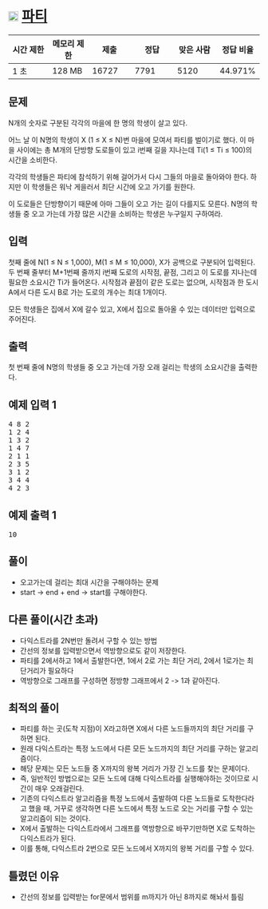 # <img src="https://d2gd6pc034wcta.cloudfront.net/tier/13.svg" class="solvedac-tier" width="20px"> [파티](https://www.acmicpc.net/problem/1238)

<div class="col-md-12">
			<div class="table-responsive">
				<table class="table" id="problem-info">
				<thead>
				<tr>
									<th style="width:16%;">시간 제한</th>
					<th style="width:16%;">메모리 제한</th>
					<th style="width:17%;">제출</th>
					<th style="width:17%;">정답</th>
					<th style="width:17%;">맞은 사람</th>
					<th style="width:17%;">정답 비율</th>
								</tr>
				</thead>
				<tbody>
				<tr>
				<td>1 초</td>
				<td>128 MB</td>
									<td>16727</td>
					<td>7791</td>
					<td>5120</td>
					<td>44.971%</td>
								</tr>
				</tbody>
				</table>
			</div>
</div>

## 문제
N개의 숫자로 구분된 각각의 마을에 한 명의 학생이 살고 있다.

어느 날 이 N명의 학생이 X (1 ≤ X ≤ N)번 마을에 모여서 파티를 벌이기로 했다. 이 마을 사이에는 총 M개의 단방향 도로들이 있고 i번째 길을 지나는데 Ti(1 ≤ Ti ≤ 100)의 시간을 소비한다.

각각의 학생들은 파티에 참석하기 위해 걸어가서 다시 그들의 마을로 돌아와야 한다. 하지만 이 학생들은 워낙 게을러서 최단 시간에 오고 가기를 원한다.

이 도로들은 단방향이기 때문에 아마 그들이 오고 가는 길이 다를지도 모른다. N명의 학생들 중 오고 가는데 가장 많은 시간을 소비하는 학생은 누구일지 구하여라.

## 입력
첫째 줄에 N(1 ≤ N ≤ 1,000), M(1 ≤ M ≤ 10,000), X가 공백으로 구분되어 입력된다. 두 번째 줄부터 M+1번째 줄까지 i번째 도로의 시작점, 끝점, 그리고 이 도로를 지나는데 필요한 소요시간 Ti가 들어온다. 시작점과 끝점이 같은 도로는 없으며, 시작점과 한 도시 A에서 다른 도시 B로 가는 도로의 개수는 최대 1개이다.

모든 학생들은 집에서 X에 갈수 있고, X에서 집으로 돌아올 수 있는 데이터만 입력으로 주어진다.

## 출력
첫 번째 줄에 N명의 학생들 중 오고 가는데 가장 오래 걸리는 학생의 소요시간을 출력한다.

<div class="col-md-12">
				<div class="row">
					<div class="col-md-6">
						<section id="sampleinput1">
						<div class="headline">
						<h2>예제 입력 1
						</h2>
						</div>
						<pre class="sampledata" id="sample-input-1">4 8 2
1 2 4
1 3 2
1 4 7
2 1 1
2 3 5
3 1 2
3 4 4
4 2 3
</pre>
						</section>
					</div>
					<div class="col-md-6">
						<section id="sampleoutput1">
						<div class="headline">
						<h2>예제 출력 1
						</h2>
						</div>
						<pre class="sampledata" id="sample-output-1">10
</pre>
						</section>
					</div>
									</div>
</div>

## 풀이
 - 오고가는데 걸리는 최대 시간을 구해야하는 문제
 - start -> end + end -> start를 구해야한다.

## 다른 풀이(시간 초과)
 - 다익스트라를 2N번만 돌려서 구할 수 있는 방법
 - 간선의 정보를 입력받으면서 역방향으로도 같이 저장한다.
 - 파티를 2에서하고 1에서 출발한다면, 1에서 2로 가는 최단 거리, 2에서 1로가는 최단거리가 필요하다
 - 역방향으로 그래프를 구성하면 정방향 그래프에서 2 -> 1과 같아진다.
 
## 최적의 풀이
 - 파티를 하는 곳(도착 지점)이 X라고하면 X에서 다른 노드들까지의 최단 거리를 구하면 된다.
 - 원래 다익스트라는 특정 노드에서 다른 모든 노드까지의 최단 거리를 구하는 알고리즘이다.
 - 해당 문제는 모든 노드들 중 X까지의 왕복 거리가 가장 긴 노드를 찾는 문제이다.
 - 즉, 일반적인 방법으로는 모든 노드에 대해 다익스트라를 실행해야하는 것이므로 시간이 매우 오래걸린다.
 - 기존의 다익스트라 알고리즘을 특정 노드에서 출발하여 다른 노드들로 도착한다라고 했을 때, 거꾸로 생각하면 다른 노드에서 특정 노드로 오는 거리를 구할 수 있는 알고리즘이 되는 것이다.
 - X에서 출발하는 다익스트라에서 그래프를 역방향으로 바꾸기만하면 X로 도착하는 다익스트라가 된다.
 - 이를 통해, 다익스트라 2번으로 모든 노드에서 X까지의 왕복 거리를 구할 수 있다.

## 틀렸던 이유
 - 간선의 정보를 입력받는 for문에서 범위를 m까지가 아닌 8까지로 해놔서 틀림
